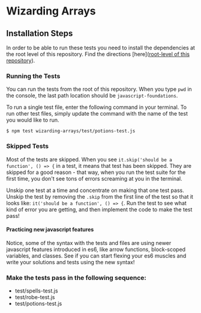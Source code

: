 # Wizarding Arrays

## Installation Steps

In order to be able to run these tests you need to install the dependencies at the root level of this repository. Find the directions [here]([root-level of this repository]()).

### Running the Tests

You can run the tests from the root of this repository. When you type `pwd` in the console, the last path location should be `javascript-foundations`.

To run a single test file, enter the following command in your terminal. To run other test files, simply update the command with the name of the test you would like to run.

```shell
$ npm test wizarding-arrays/test/potions-test.js
```

### Skipped Tests

Most of the tests are skipped. When you see `it.skip('should be a function', () => {` in a test, it means that test has been skipped. They are skipped for a good reason - that way, when you run the test suite for the first time, you don't see tons of errors screaming at you in the terminal.

Unskip one test at a time and concentrate on making that one test pass. Unskip the test by removing the `.skip` from the first line of the test so that it looks like: `it('should be a function', () => {`. Run the test to see what kind of error you are getting, and then implement the code to make the test pass!

#### Practicing new javascript features

Notice, some of the syntax with the tests and files are using newer javascript features introduced in es6, like arrow functions, block-scoped variables, and classes.  See if you can start flexing your es6 muscles and write your solutions and tests using the new syntax!  

### Make the tests pass in the following sequence:

* test/spells-test.js
* test/robe-test.js
* test/potions-test.js
